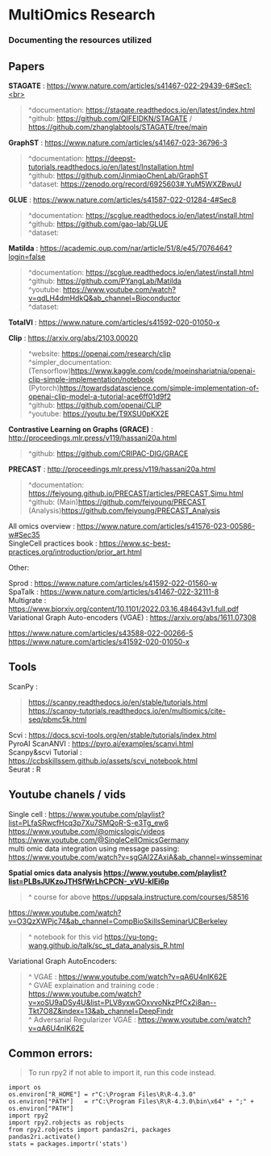 # MultiOmics Research 
### Documenting the resources utilized

## Papers

**STAGATE** : https://www.nature.com/articles/s41467-022-29439-6#Sec1:<br>
  > ^documentation: https://stagate.readthedocs.io/en/latest/index.html <br>
  > ^github: https://github.com/QIFEIDKN/STAGATE / https://github.com/zhanglabtools/STAGATE/tree/main <br>

**GraphST** : https://www.nature.com/articles/s41467-023-36796-3 <br>
  > ^documentation: https://deepst-tutorials.readthedocs.io/en/latest/Installation.html <br>
  > ^github: https://github.com/JinmiaoChenLab/GraphST <br>
  > ^dataset: https://zenodo.org/record/6925603#.YuM5WXZBwuU <br>

**GLUE** : https://www.nature.com/articles/s41587-022-01284-4#Sec8 <br>
  > ^documentation: https://scglue.readthedocs.io/en/latest/install.html <br>
  > ^github: https://github.com/gao-lab/GLUE <br>
  > ^dataset: <br>

**Matilda** : https://academic.oup.com/nar/article/51/8/e45/7076464?login=false <br>
  > ^documentation: https://scglue.readthedocs.io/en/latest/install.html <br>
  > ^github: https://github.com/PYangLab/Matilda <br>
  > ^youtube: https://www.youtube.com/watch?v=qdLH4dmHdkQ&ab_channel=Bioconductor <br>
  > ^dataset: <br>

**TotalVI** : https://www.nature.com/articles/s41592-020-01050-x <br>

**Clip** : https://arxiv.org/abs/2103.00020 <br>
  > ^website: https://openai.com/research/clip <br>
  > ^simpler_documentation: (Tensorflow)https://www.kaggle.com/code/moeinshariatnia/openai-clip-simple-implementation/notebook <br>
                            (Pytorch)https://towardsdatascience.com/simple-implementation-of-openai-clip-model-a-tutorial-ace6ff01d9f2 <br>
  > ^github: https://github.com/openai/CLIP <br>
  > ^youtube: https://youtu.be/T9XSU0pKX2E <br>

**Contrastive Learning on Graphs (GRACE)** : http://proceedings.mlr.press/v119/hassani20a.html <br>
  > ^github: https://github.com/CRIPAC-DIG/GRACE <br>

**PRECAST** : http://proceedings.mlr.press/v119/hassani20a.html <br>
  > ^documentation: https://feiyoung.github.io/PRECAST/articles/PRECAST.Simu.html <br>
  > ^github: (Main)https://github.com/feiyoung/PRECAST <br>
             (Analysis)https://github.com/feiyoung/PRECAST_Analysis <br>

All omics overview : https://www.nature.com/articles/s41576-023-00586-w#Sec35 <br>
SingleCell practices book : https://www.sc-best-practices.org/introduction/prior_art.html <br>

Other:

Sprod : https://www.nature.com/articles/s41592-022-01560-w <br>
SpaTalk : https://www.nature.com/articles/s41467-022-32111-8 <br>
Multigrate : https://www.biorxiv.org/content/10.1101/2022.03.16.484643v1.full.pdf <br>
Variational Graph Auto-encoders (VGAE) : https://arxiv.org/abs/1611.07308 <br>

https://www.nature.com/articles/s43588-022-00266-5 <br>
https://www.nature.com/articles/s41592-020-01050-x <br>

## Tools
ScanPy : 
> https://scanpy.readthedocs.io/en/stable/tutorials.html <br>
> https://scanpy-tutorials.readthedocs.io/en/multiomics/cite-seq/pbmc5k.html

Scvi : https://docs.scvi-tools.org/en/stable/tutorials/index.html <br>
PyroAI ScanANVI : https://pyro.ai/examples/scanvi.html <br>
Scanpy&scvi Tutorial : https://ccbskillssem.github.io/assets/scvi_notebook.html  <br>
Seurat : R


## Youtube chanels / vids

Single cell : https://www.youtube.com/playlist?list=PLfaSRwcfHcq3p7Xu7SMQoR-S-e3Tg_ew6  <br>
https://www.youtube.com/@omicslogic/videos <br>
https://www.youtube.com/@SingleCellOmicsGermany <br>
multi omic data integration using message passing: https://www.youtube.com/watch?v=sgGAl2ZAxiA&ab_channel=winsseminar <br>

**Spatial omics data analysis https://www.youtube.com/playlist?list=PLBsJUKzoJTHSfWrLhCPCN-_vVU-klEi6p**  <br>
> ^ course for above https://uppsala.instructure.com/courses/58516 <br>

https://www.youtube.com/watch?v=O3QzXWPjc74&ab_channel=CompBioSkillsSeminarUCBerkeley <br> 
> ^ notebook for this vid https://yu-tong-wang.github.io/talk/sc_st_data_analysis_R.html <br>

Variational Graph AutoEncoders:
 > ^ VGAE : https://www.youtube.com/watch?v=qA6U4nIK62E <br>
 > ^ GVAE explaination and training code : https://www.youtube.com/watch?v=xoSU9aDSy4U&list=PLV8yxwGOxvvoNkzPfCx2i8an--Tkt7O8Z&index=13&ab_channel=DeepFindr <br>
 > ^ Adversarial Regularizer VGAE : https://www.youtube.com/watch?v=qA6U4nIK62E <br>

## Common errors:
 > To run rpy2 if not able to import it, run this code instead.
```
import os
os.environ["R_HOME"] = r"C:\Program Files\R\R-4.3.0"
os.environ["PATH"]   = r"C:\Program Files\R\R-4.3.0\bin\x64" + ";" + os.environ["PATH"]
import rpy2
import rpy2.robjects as robjects
from rpy2.robjects import pandas2ri, packages
pandas2ri.activate()
stats = packages.importr('stats')
```
